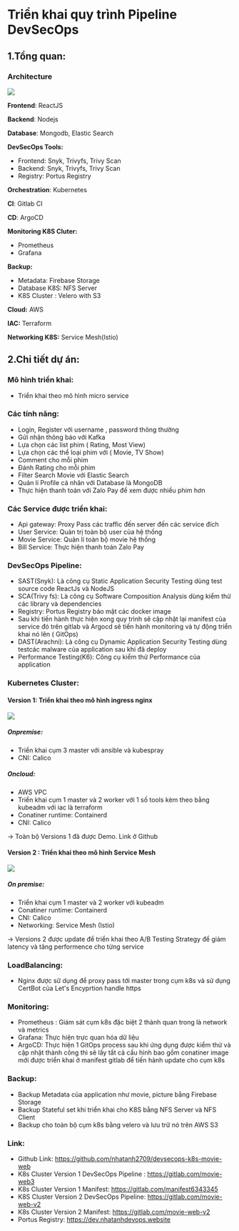 # Triển khai quy trình Pipeline DevSecOps
## 1.Tổng quan:
### Architecture
![](https://i.imgur.com/8PAyuGX.png)


**Frontend**: ReactJS

**Backend**: Nodejs

**Database**: Mongodb, Elastic Search

**DevSecOps Tools:**
- Frontend: Snyk, Trivyfs, Trivy Scan
- Backend: Snyk, Trivyfs, Trivy Scan
- Registry: Portus Registry

**Orchestration**: Kubernetes

**CI**: Gitlab CI

**CD**: ArgoCD

**Monitoring K8S Cluter:**
- Prometheus
- Grafana

**Backup:**
- Metadata: Firebase Storage
- Database K8S: NFS Server
- K8S Cluster : Velero with S3

**Cloud:** AWS

**IAC:** Terraform

**Networking K8S:** Service Mesh(Istio)

## 2.Chi tiết dự án:
### Mô hình triển khai:
- Triển khai theo mô hình micro service
### Các tính năng:
- Login, Register với username , password thông thường
- Gửi nhận thông báo với Kafka
- Lựa chọn các list phim ( Rating, Most View)
- Lựa chọn các thể loại phim với ( Movie, TV Show)
- Comment cho mỗi phim
- Đánh Rating cho mỗi phim
- Filter Search Movie với Elastic Search
- Quản lí Profile cá nhân với Database là MongoDB
- Thực hiện thanh toán với Zalo Pay để xem được nhiều phim hơn

### Các Service được triển khai:
- Api gateway: Proxy Pass các traffic đến server đến các service đích
- User Service: Quản trị toàn bộ user của hệ thống
- Movie Service: Quản lí toàn bộ movie hệ thống
- Bill Service: Thực hiện thanh toán Zalo Pay


### DevSecOps Pipeline: 
- SAST(Snyk): Là công cụ Static Application Security Testing dùng test
source code ReactJs và NodeJS
- SCA(Trivy fs): Là công cụ Software Composition Analysis dùng kiểm thử
các library và dependencies
- Registry: Portus Registry bảo mật các docker image
- Sau khi tiến hành thực hiện xong quy trình sẽ cập nhật lại manifest của
service đó trên gitlab và Argocd sẽ tiến hành monitoring và tự động triển khai nó lên ( GitOps)
- DAST(Arachni): Là công cụ Dynamic Application Security Testing dùng testcác malware của application sau khi đã deploy
- Performance Testing(K6): Công cụ kiểm thử Performance của application

### Kubernetes Cluster:
#### Version 1: Triển khai theo mô hình ingress nginx
![](https://docs.wallarm.com/pt-br/images/waf-installation/kubernetes/nginx-ingress-controller.png)

##### Onpremise:
- Triển khai cụm 3 master với ansible và kubespray
- CNI: Calico
##### Oncloud: 
- AWS VPC
- Triển khai cụm 1 master và 2 worker với 1 số tools kèm theo bằng kubeadm với iac là terraform
- Conatiner runtime: Containerd
- CNI: Calico

-> Toàn bộ Versions 1 đã được Demo. Link ở Github
#### Version 2 : Triển khai theo mô hình Service Mesh
![](https://miro.medium.com/v2/resize:fit:2000/1*0KRmprOLmuS42GsKV8oy7A.png)
##### On premise:
- Triển khai cụm 1 master và 2 worker với kubeadm
- Conatiner runtime: Containerd
- CNI: Calico
- Networking: Service Mesh (Istio)

-> Versions 2 được update để triển khai theo A/B Testing Strategy để giảm latency và tăng performence cho từng service

### LoadBalancing:
- Nginx được sữ dụng để proxy pass tới master trong cụm k8s
và sử dụng CertBot của Let's Encyprtion handle https

### Monitoring:
- Prometheus : Giám sát cụm k8s đặc biệt 2 thành quan trong là network và
metrics
- Grafana: Thực hiện trực quan hóa dữ liệu
- ArgoCD: Thực hiện 1 GitOps process sau khi ứng dụng được kiểm thử và
cập nhật thành công thì sẽ lấy tất cả cấu hình bao gồm conatiner image
mới được triển khai ở manifest gitlab để tiến hành update cho cụm k8s


### Backup:
- Backup Metadata của application như movie, picture bằng Firebase Storage
- Backup Stateful set khi triển khai cho K8S bằng NFS Server và NFS Client
- Backup cho toàn bộ cụm k8s bằng velero và lưu trữ nó trên AWS S3


### Link:
- Github Link: https://github.com/nhatanh2709/devsecops-k8s-movie-web
- K8s Cluster Version 1 DevSecOps Pipeline : https://gitlab.com/movie-web3
- K8s Cluster Version 1 Manifest: https://gitlab.com/manifest6343345
- K8S Cluster Version 2 DevSecOps Pipeline: https://gitlab.com/movie-web-v2
- K8s Cluster Version 2 Manifest: https://gitlab.com/movie-web-v2
- Portus Registry: https://dev.nhatanhdevops.website






